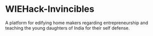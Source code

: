 # WIEHack-Invincibles
A platform for edifying home makers regarding  entrepreneurship and teaching the young daughters of India for their self defense.
